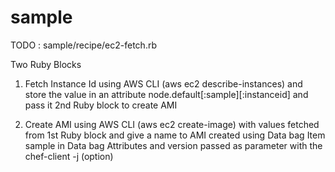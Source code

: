# sample

TODO : sample/recipe/ec2-fetch.rb

Two Ruby Blocks

1) Fetch Instance Id using AWS CLI (aws ec2 describe-instances) and store the value in an attribute node.default[:sample][:instanceid] and pass it 2nd Ruby block to create AMI 

2) Create AMI using AWS CLI (aws ec2 create-image) with values fetched from 1st Ruby block and give a name to AMI created using Data bag Item sample in Data bag Attributes and version passed as parameter with the chef-client -j (option)

